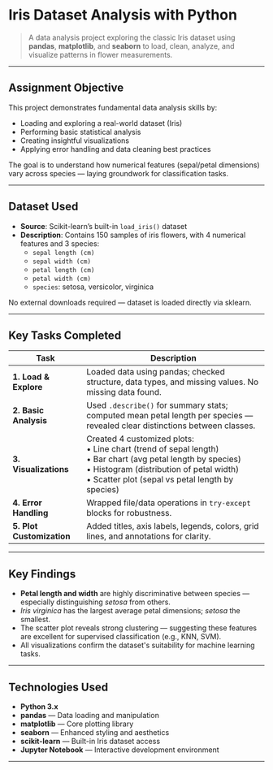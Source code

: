 #  Iris Dataset Analysis with Python

> A data analysis project exploring the classic Iris dataset using **pandas**, **matplotlib**, and **seaborn** to load, clean, analyze, and visualize patterns in flower measurements.

---

## Assignment Objective

This project demonstrates fundamental data analysis skills by:
- Loading and exploring a real-world dataset (Iris)
- Performing basic statistical analysis
- Creating insightful visualizations
- Applying error handling and data cleaning best practices

The goal is to understand how numerical features (sepal/petal dimensions) vary across species — laying groundwork for classification tasks.

---
##  Dataset Used

- **Source**: Scikit-learn’s built-in `load_iris()` dataset  
- **Description**: Contains 150 samples of iris flowers, with 4 numerical features and 3 species:
  - `sepal length (cm)`
  - `sepal width (cm)`
  - `petal length (cm)`
  - `petal width (cm)`
  - `species`: setosa, versicolor, virginica

No external downloads required — dataset is loaded directly via sklearn.

---

##  Key Tasks Completed

| Task | Description |
|------|-------------|
| **1. Load & Explore** | Loaded data using pandas; checked structure, data types, and missing values. No missing data found. |
| **2. Basic Analysis** | Used `.describe()` for summary stats; computed mean petal length per species — revealed clear distinctions between classes. |
| **3. Visualizations** | Created 4 customized plots: <br> • Line chart (trend of sepal length)<br> • Bar chart (avg petal length by species)<br> • Histogram (distribution of petal width)<br> • Scatter plot (sepal vs petal length by species) |
| **4. Error Handling** | Wrapped file/data operations in `try-except` blocks for robustness. |
| **5. Plot Customization** | Added titles, axis labels, legends, colors, grid lines, and annotations for clarity. |

---

##  Key Findings

- **Petal length and width** are highly discriminative between species — especially distinguishing *setosa* from others.
- *Iris virginica* has the largest average petal dimensions; *setosa* the smallest.
- The scatter plot reveals strong clustering — suggesting these features are excellent for supervised classification (e.g., KNN, SVM).
- All visualizations confirm the dataset's suitability for machine learning tasks.

---

##  Technologies Used

- **Python 3.x**
- **pandas** — Data loading and manipulation
- **matplotlib** — Core plotting library
- **seaborn** — Enhanced styling and aesthetics
- **scikit-learn** — Built-in Iris dataset access
- **Jupyter Notebook** — Interactive development environment

---

